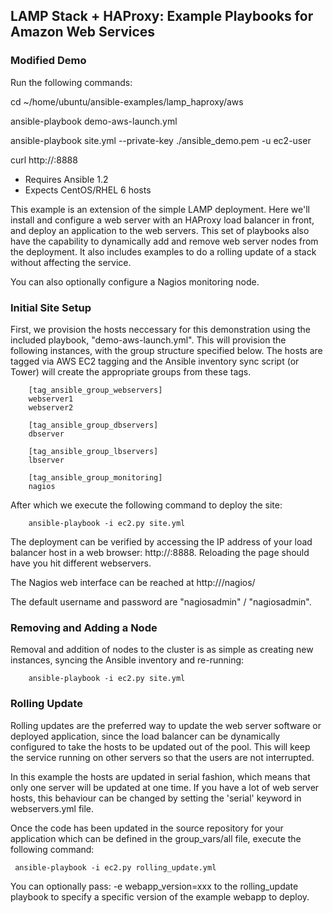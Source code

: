LAMP Stack + HAProxy: Example Playbooks for Amazon Web Services
-----------------------------------------------------------------------------




### Modified Demo

Run the following commands:

cd ~/home/ubuntu/ansible-examples/lamp_haproxy/aws

ansible-playbook demo-aws-launch.yml

ansible-playbook site.yml --private-key ./ansible_demo.pem -u ec2-user

curl http://<loadbalancerPublicIP>:8888





- Requires Ansible 1.2
- Expects CentOS/RHEL 6 hosts

This example is an extension of the simple LAMP deployment. Here we'll install
and configure a web server with an HAProxy load balancer in front, and deploy
an application to the web servers. This set of playbooks also have the
capability to dynamically add and remove web server nodes from the deployment.
It also includes examples to do a rolling update of a stack without affecting
the service.

You can also optionally configure a Nagios monitoring node.

### Initial Site Setup

First, we provision the hosts neccessary for this demonstration using the included playbook, "demo-aws-launch.yml". This will provision the following instances, with the group structure specified below. The hosts are tagged via AWS EC2 tagging and the Ansible inventory sync script (or Tower) will create the appropriate groups from these tags.

		[tag_ansible_group_webservers]
		webserver1
		webserver2
		
		[tag_ansible_group_dbservers]
		dbserver
		
		[tag_ansible_group_lbservers]
		lbserver
		
		[tag_ansible_group_monitoring]
		nagios

After which we execute the following command to deploy the site:

		ansible-playbook -i ec2.py site.yml

The deployment can be verified by accessing the IP address of your load
balancer host in a web browser: http://<ip-of-lb>:8888. Reloading the page
should have you hit different webservers.

The Nagios web interface can be reached at http://<ip-of-nagios>/nagios/

The default username and password are "nagiosadmin" / "nagiosadmin".

### Removing and Adding a Node

Removal and addition of nodes to the cluster is as simple as creating new instances, syncing the
Ansible inventory and re-running:

        ansible-playbook -i ec2.py site.yml

### Rolling Update

Rolling updates are the preferred way to update the web server software or
deployed application, since the load balancer can be dynamically configured
to take the hosts to be updated out of the pool. This will keep the service
running on other servers so that the users are not interrupted.

In this example the hosts are updated in serial fashion, which means that
only one server will be updated at one time. If you have a lot of web server
hosts, this behaviour can be changed by setting the 'serial' keyword in
webservers.yml file.

Once the code has been updated in the source repository for your application
which can be defined in the group_vars/all file, execute the following
command:

	 ansible-playbook -i ec2.py rolling_update.yml

You can optionally pass: -e webapp_version=xxx to the rolling_update
playbook to specify a specific version of the example webapp to deploy.
